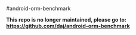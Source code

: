 #android-orm-benchmark

**This repo is no longer maintained, please go to: https://github.com/daj/android-orm-benchmark**
